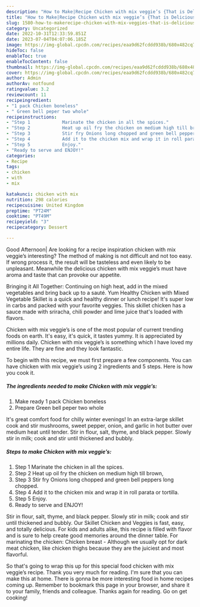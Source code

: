 ```yaml
---
description: "How to Make|Recipe Chicken with mix veggie’s {That is Delicious"
title: "How to Make|Recipe Chicken with mix veggie’s {That is Delicious"
slug: 1580-how-to-makerecipe-chicken-with-mix-veggies-that-is-delicious
category: Uncategorized
date: 2022-10-31T12:33:59.851Z
date: 2023-07-04T04:07:06.185Z
image: https://img-global.cpcdn.com/recipes/eaa9d62fcddd938b/680x482cq70/chicken-with-mix-veggies-recipe-main-photo.jpg
hideToc: false
enableToc: true
enableTocContent: false
thumbnail: https://img-global.cpcdn.com/recipes/eaa9d62fcddd938b/680x482cq70/chicken-with-mix-veggies-recipe-main-photo.jpg
cover: https://img-global.cpcdn.com/recipes/eaa9d62fcddd938b/680x482cq70/chicken-with-mix-veggies-recipe-main-photo.jpg
author: Admin
authorAv: notfound
ratingvalue: 3.2
reviewcount: 11
recipeingredient:
- "1 pack Chicken boneless"
- " Green bell peper two whole"
recipeinstructions:
- "Step 1            Marinate the chicken in all the spices."
- "Step 2            Heat up oil fry the chicken on medium high till brown,"
- "Step 3            Stir fry Onions long chopped and green bell peppers long chopped."
- "Step 4            Add it to the chicken mix and wrap it in roll parata or tortilla."
- "Step 5            Enjoy."
- "Ready to serve and ENJOY!"
categories:
- Recipe
tags:
- chicken
- with
- mix

katakunci: chicken with mix 
nutrition: 298 calories
recipecuisine: United Kingdom
preptime: "PT24M"
cooktime: "PT49M"
recipeyield: "3"
recipecategory: Dessert

---
```



Good Afternoon| Are looking for a recipe inspiration chicken with mix veggie’s interesting? The method of making is not difficult and not too easy. If wrong process it, the result will be tasteless and even likely to be unpleasant. Meanwhile the delicious chicken with mix veggie’s must have aroma and taste that can provoke our appetite.





Bringing it All Together: Continuing on high heat, add in the mixed vegetables and bring back up to a sauté. Yum Healthy Chicken with Mixed Vegetable Skillet is a quick and healthy dinner or lunch recipe! It&#39;s super low in carbs and packed with your favorite veggies. This skillet chicken has a sauce made with sriracha, chili powder and lime juice that&#39;s loaded with flavors.

Chicken with mix veggie’s is one of the most popular of current trending foods on earth. It's easy, it's quick, it tastes yummy. It is appreciated by millions daily. Chicken with mix veggie’s is something which I have loved my entire life. They are fine and they look fantastic.


To begin with this recipe, we must first prepare a few components. You can have chicken with mix veggie’s using 2 ingredients and 5 steps. Here is how you cook it.

<!--inarticleads1-->

##### The ingredients needed to make Chicken with mix veggie’s:

1. Make ready 1 pack Chicken boneless
1. Prepare  Green bell peper two whole


It&#39;s great comfort food for chilly winter evenings! In an extra-large skillet cook and stir mushrooms, sweet pepper, onion, and garlic in hot butter over medium heat until tender. Stir in flour, salt, thyme, and black pepper. Slowly stir in milk; cook and stir until thickened and bubbly. 

<!--inarticleads2-->

##### Steps to make Chicken with mix veggie’s:

1. Step 1            Marinate the chicken in all the spices.
1. Step 2            Heat up oil fry the chicken on medium high till brown,
1. Step 3            Stir fry Onions long chopped and green bell peppers long chopped.
1. Step 4            Add it to the chicken mix and wrap it in roll parata or tortilla.
1. Step 5            Enjoy.
1. Ready to serve and ENJOY!

Stir in flour, salt, thyme, and black pepper. Slowly stir in milk; cook and stir until thickened and bubbly. Our Skillet Chicken and Veggies is fast, easy, and totally delicious. For kids and adults alike, this recipe is filled with flavor and is sure to help create good memories around the dinner table. For marinating the chicken: Chicken breast - Although we usually opt for dark meat chicken, like chicken thighs because they are the juiciest and most flavorful. 

So that's going to wrap this up for this special food chicken with mix veggie’s recipe. Thank you very much for reading. I'm sure that you can make this at home. There is gonna be more interesting food in home recipes coming up. Remember to bookmark this page in your browser, and share it to your family, friends and colleague. Thanks again for reading. Go on get cooking!
